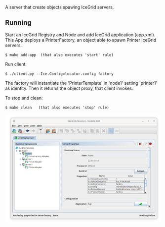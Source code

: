 A server that create objects spawing IceGrid servers.

## Running

Start an IceGrid Registry and Node and add IceGrid application (app.xml). This App deploys a PrinterFactory, an object able to spawn Printer IceGrid servers.

    $ make add-app  (that also executes 'start' rule)

Run client:

    $ ./client.py --Ice.Config=locator.config factory

The factory will instantiate the 'PrinterTemplate' in 'node1' setting 'printer1' as identity. Then it returns the object proxy, that client invokes.

To stop and clean:

    $ make clean   (that also executes 'stop' rule)


![PrinterFactory in use](icegridgui-factory.png)
